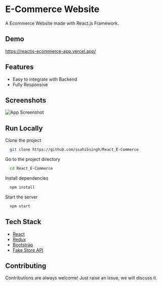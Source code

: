# E-Commerce Website

A Ecommerce Website made with React.js
Framework.

## Demo

https://reactjs-ecommerce-app.vercel.app/

## Features

- Easy to integrate with Backend
- Fully Responsive

## Screenshots

![App Screenshot](https://i.ibb.co/fQ293tm/image.png)

## Run Locally

Clone the project

```bash
  git clone https://github.com/ssahibsingh/React_E-Commerce
```

Go to the project directory

```bash
  cd React_E-Commerce
```

Install dependencies

```bash
  npm install
```

Start the server

```bash
  npm start
```

## Tech Stack

- [React](https://reactjs.org/)
- [Redux](https://redux.js.org/)
- [Bootstrap](https://getbootstrap.com/)
- [Fake Store API](https://fakestoreapi.com/)

## Contributing

Contributions are always welcome! Just
raise an issue, we will discuss it.
